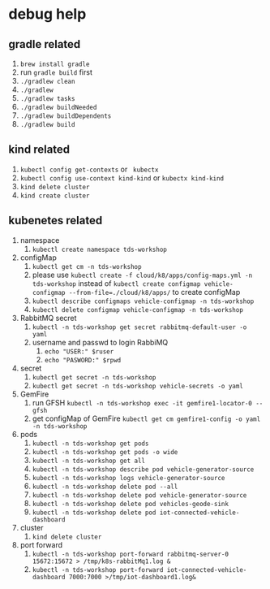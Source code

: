 # debug help

## gradle related
1. `brew install gradle`
1.  run `gradle build` first
1. `./gradlew clean`
1. `./gradlew`
1. `./gradlew tasks`
1. `./gradlew buildNeeded`
1. `./gradlew buildDependents`
1. `./gradlew build`

## kind related

1. `kubectl config get-contexts`  or    ` kubectx`
1. `kubectl config use-context kind-kind` or `kubectx kind-kind`
1. `kind delete cluster`
1. `kind create cluster` 

## kubenetes related
1. namespace
   1. `kubectl create namespace tds-workshop`
2. configMap
    1. `kubectl get cm -n tds-workshop`
    1. please use `kubectl create -f cloud/k8/apps/config-maps.yml -n tds-workshop` instead of `kubectl create configmap vehicle-configmap --from-file=./cloud/k8/apps/` to create configMap
    1. `kubectl describe configmaps vehicle-configmap -n tds-workshop`
    1. `kubectl delete configmap vehicle-configmap -n tds-workshop`
3. RabbitMQ secret
   1. `kubectl -n tds-workshop get secret rabbitmq-default-user -o yaml`
   1. username and passwd to login RabbiMQ
      1. `echo "USER:" $ruser`
      1. `echo "PASWORD:" $rpwd`
4. secret
    1. `kubectl get secret -n tds-workshop`
    1. `kubectl get secret -n tds-workshop vehicle-secrets -o yaml`
5. GemFire
    1. run GFSH `kubectl -n tds-workshop exec -it gemfire1-locator-0 -- gfsh`
    1. get configMap of GemFire `kubectl get cm gemfire1-config -o yaml -n tds-workshop`
6. pods
   1. `kubectl -n tds-workshop get pods`
   2. `kubectl -n tds-workshop get pods -o wide`
   3. `kubectl -n tds-workshop get all`
   4. `kubectl -n tds-workshop describe pod vehicle-generator-source`
   5. `kubectl -n tds-workshop logs vehicle-generator-source`
   6. `kubectl -n tds-workshop delete pod --all`
   7. `kubectl -n tds-workshop delete pod vehicle-generator-source`
   8. `kubectl -n tds-workshop delete pod vehicles-geode-sink`
   9. `kubectl -n tds-workshop delete pod iot-connected-vehicle-dashboard`
7. cluster
   1. `kind delete cluster` 
8. port forward
   1. `kubectl -n tds-workshop port-forward rabbitmq-server-0 15672:15672 > /tmp/k8s-rabbitMq1.log &`
   1. `kubectl -n tds-workshop port-forward iot-connected-vehicle-dashboard 7000:7000 >/tmp/iot-dashboard1.log&`
